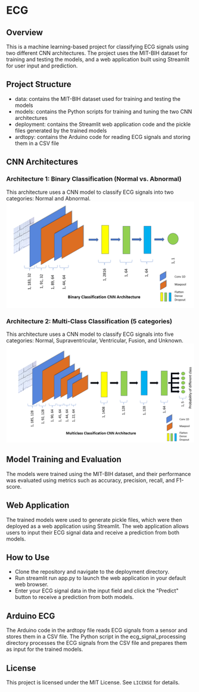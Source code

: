 # ECG

## Overview
This is a machine learning-based project for classifying ECG signals using two different CNN architectures. The project uses the MIT-BIH dataset for training and testing the models, and a web application built using Streamlit for user input and prediction.

## Project Structure
* data: contains the MIT-BIH dataset used for training and testing the models
* models: contains the Python scripts for training and tuning the two CNN architectures
* deployment: contains the Streamlit web application code and the pickle files generated by the trained models
* ardtopy: contains the Arduino code for reading ECG signals and storing them in a CSV file

## CNN Architectures
### Architecture 1: Binary Classification (Normal vs. Abnormal)
This architecture uses a CNN model to classify ECG signals into two categories: Normal and Abnormal.
<img src="bin_architecture.png" alt="CNN Architecture for Binary Classification">
### Architecture 2: Multi-Class Classification (5 categories)
This architecture uses a CNN model to classify ECG signals into five categories: Normal, Supraventricular, Ventricular, Fusion, and Unknown.
<img src="mul_architecture.png" alt="CNN Architecture for Multi-class Classification">
## Model Training and Evaluation
The models were trained using the MIT-BIH dataset, and their performance was evaluated using metrics such as accuracy, precision, recall, and F1-score.

## Web Application
The trained models were used to generate pickle files, which were then deployed as a web application using Streamlit. The web application allows users to input their ECG signal data and receive a prediction from both models.

## How to Use
* Clone the repository and navigate to the deployment directory.
* Run streamlit run app.py to launch the web application in your default web browser.
* Enter your ECG signal data in the input field and click the "Predict" button to receive a prediction from both models.
## Arduino ECG
The Arduino code in the ardtopy file reads ECG signals from a sensor and stores them in a CSV file. The Python script in the ecg_signal_processing directory processes the ECG signals from the CSV file and prepares them as input for the trained models.

## License
This project is licensed under the MIT License. See `LICENSE` for details.
